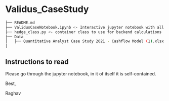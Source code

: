 # Validus_CaseStudy
```bash
├── README.md
├── ValidusCaseNotebook.ipynb <- Interactive jupyter notebook with all the project answers
├── hedge_class.py <- container class to use for backend calculations
├── Data                
│   ├── Quantitative Analyst Case Study 2021 - Cashflow Model (1).xlsx <- Excel Data of Cashflow
│   

```
## Instructions to read

Please go through the jupyter notebook, in it of itself it is self-contained.

Best,

Raghav
